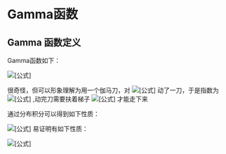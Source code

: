# Gamma函数

## Gamma 函数定义

Gamma函数如下：

![[公式]](https://www.zhihu.com/equation?tex=%5CGamma%28%5Calpha%29%3D%5Cint+_%7B0%7D%5E%7B%5Cinfty%7Dt%5E%7B%5Calpha-1%7De%5E%7B-t%7Ddt%2C+%5Calpha%3E0%5C%5C)

很奇怪，但可以形象理解为用一个伽马刀，对 ![[公式]](https://www.zhihu.com/equation?tex=%5Calpha) 动了一刀，于是指数为 ![[公式]](https://www.zhihu.com/equation?tex=%5Calpha-1) ,动完刀需要扶着梯子 ![[公式]](https://www.zhihu.com/equation?tex=%28-t%29) 才能走下来

通过分布积分可以得到如下性质：

![[公式]](https://www.zhihu.com/equation?tex=%5CGamma%28%5Calpha%2B1%29%3D%5Cint+_%7B0%7D%5E%7B%5Cinfty%7Dt%5E%7B%5Calpha%7De%5E%7B-t%7Ddt%3D-%5Cint+_%7B0%7D%5E%7B%5Cinfty%7Dt%5E%7B%5Calpha%7Dd%28e%5E%7B-t%7D%29%3D-%5Cleft%5Bt%5E%7B%5Calpha%7De%5E%7B-t%7D%7C_%7B0%7D%5E%7B%5Cinfty%7D-%5Calpha%5Cint_%7B0%7D%5E%7B%5Cinfty%7De%5E%7B-t%7Dt%5E%7B%5Calpha-1%7Ddt%5Cright%5D%3D%5Calpha%5CGamma%28%5Calpha%29%5C%5C)
易证明有如下性质：

![[公式]](https://www.zhihu.com/equation?tex=%5CGamma%28n%2B1%29%3Dn%21%2C%5CGamma%281%29%3D1%2C%5CGamma%28%5Cfrac%7B1%7D%7B2%7D%29%3D%5Csqrt%7B%5Cpi%7D%5C%5C)



































